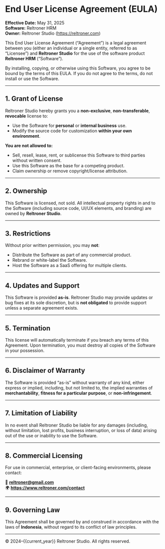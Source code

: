 # End User License Agreement (EULA)

**Effective Date:** May 31, 2025  
**Software:** Reltroner HRM  
**Owner:** Reltroner Studio (https://reltroner.com)

This End User License Agreement (“Agreement”) is a legal agreement between you (either an individual or a single entity, referred to as “Licensee”) and **Reltroner Studio** for the use of the software product **Reltroner HRM** (“Software”).

By installing, copying, or otherwise using this Software, you agree to be bound by the terms of this EULA. If you do not agree to the terms, do not install or use the Software.

---

## 1. Grant of License

Reltroner Studio hereby grants you a **non-exclusive**, **non-transferable**, **revocable** license to:

- Use the Software for **personal** or **internal business** use.
- Modify the source code for customization **within your own environment**.

**You are not allowed to:**

- Sell, resell, lease, rent, or sublicense this Software to third parties without written consent.
- Use this Software as the base for a competing product.
- Claim ownership or remove copyright/license attribution.

---

## 2. Ownership

This Software is licensed, not sold. All intellectual property rights in and to the Software (including source code, UI/UX elements, and branding) are owned by **Reltroner Studio**.

---

## 3. Restrictions

Without prior written permission, you may **not**:

- Distribute the Software as part of any commercial product.
- Rebrand or white-label the Software.
- Host the Software as a SaaS offering for multiple clients.

---

## 4. Updates and Support

This Software is provided **as-is**. Reltroner Studio may provide updates or bug fixes at its sole discretion, but is **not obligated** to provide support unless a separate agreement exists.

---

## 5. Termination

This license will automatically terminate if you breach any terms of this Agreement. Upon termination, you must destroy all copies of the Software in your possession.

---

## 6. Disclaimer of Warranty

The Software is provided “as-is” without warranty of any kind, either express or implied, including, but not limited to, the implied warranties of **merchantability**, **fitness for a particular purpose**, or **non-infringement**.

---

## 7. Limitation of Liability

In no event shall Reltroner Studio be liable for any damages (including, without limitation, lost profits, business interruption, or loss of data) arising out of the use or inability to use the Software.

---

## 8. Commercial Licensing

For use in commercial, enterprise, or client-facing environments, please contact:

📧 **reltroner@gmail.com**  
🌍 **https://www.reltroner.com/contact**

---

## 9. Governing Law

This Agreement shall be governed by and construed in accordance with the laws of **Indonesia**, without regard to its conflict of law principles.

---

© 2024–{{current_year}} Reltroner Studio. All rights reserved.
